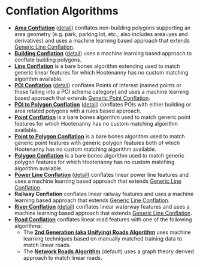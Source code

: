 
# Conflation Algorithms

* **[Area Conflation](https://github.com/ngageoint/hootenanny/blob/master/docs/user/OldDocs.asciidoc#area-to-area-conflation)** ([detail](https://github.com/ngageoint/hootenanny/blob/master/docs/algorithms/AreaToAreaConflation.asciidoc)) conflates non-building polygons supporting an
area geometry (e.g. park, parking lot, etc.; also includes area=yes and derivatives) and uses a machine learning based approach that extends 
[Generic Line Conflation](https://github.com/ngageoint/hootenanny/blob/master/docs/developer/HootenannyConflatingANewFeatureTypeWithGenericConflation.asciidoc).
* **[Building Conflation](https://github.com/ngageoint/hootenanny/blob/master/docs/user/OldDocs.asciidoc#building-conflation)** ([detail](https://github.com/ngageoint/hootenanny/blob/master/docs/algorithms/BuildingConflation.asciidoc)) uses a machine learning based approach to conflate building polygons.
* **[Line Conflation](https://github.com/ngageoint/hootenanny/blob/master/docs/developer/HootenannyConflatingANewFeatureTypeWithGenericConflation.asciidoc)** is a bare bones algorithm extending used to match generic linear features for which Hootenanny has no custom matching algorithm available.
* **[POI Conflation](https://github.com/ngageoint/hootenanny/blob/master/docs/user/OldDocs.asciidoc#poi-conflation)** ([detail](https://github.com/ngageoint/hootenanny/blob/master/docs/algorithms/PoiToPoiConflation.asciidoc)) conflates Points of Interest (named points or those falling
into a POI schema category) and uses a machine learning based approach that extends [Generic Point Conflation](https://github.com/ngageoint/hootenanny/blob/master/docs/developer/HootenannyConflatingANewFeatureTypeWithGenericConflation.asciidoc).
* **[POI to Polygon Conflation](https://github.com/ngageoint/hootenanny/blob/master/docs/user/OldDocs.asciidoc#poi-to-polygon-conflation)** ([detail](https://github.com/ngageoint/hootenanny/blob/master/docs/algorithms/PoiToPolygonConflation.asciidoc)) conflates POIs with either building or area related polygons with a rules based approach. 
* **[Point Conflation](https://github.com/ngageoint/hootenanny/blob/master/docs/developer/HootenannyConflatingANewFeatureTypeWithGenericConflation.asciidoc)** is a bare bones algorithm used to match generic point features for which Hootenanny has no custom matching algorithm available.
* **[Point to Polygon Conflation](https://github.com/ngageoint/hootenanny/blob/master/docs/developer/HootenannyConflatingANewFeatureTypeWithGenericConflation.asciidoc)** is a bare bones algorithm used to match generic point features with generic polygon features both of which Hootenanny has no custom matching algorithm available. 
* **[Polygon Conflation](https://github.com/ngageoint/hootenanny/blob/master/docs/developer/HootenannyConflatingANewFeatureTypeWithGenericConflation.asciidoc)** is a bare bones algorithm used to match generic polygon features for which Hootenanny has no custom matching algorithm available. 
* **[Power Line Conflation](https://github.com/ngageoint/hootenanny/blob/master/docs/algorithms/GenericLineConflation.asciidoc#power-line-conflation)** ([detail](https://github.com/ngageoint/hootenanny/blob/master/docs/user/OldDocs.asciidoc#power-line-conflation)) conflates linear power
line features and uses a machine learning based approach that extends [Generic Line Conflation](https://github.com/ngageoint/hootenanny/blob/master/docs/developer/HootenannyConflatingANewFeatureTypeWithGenericConflation.asciidoc).
* **Railway Conflation** conflates linear railway features and uses a machine learning based approach that extends [Generic Line Conflation](https://github.com/ngageoint/hootenanny/blob/master/docs/developer/HootenannyConflatingANewFeatureTypeWithGenericConflation.asciidoc).
* **[River Conflation](https://github.com/ngageoint/hootenanny/blob/master/docs/algorithms/GenericLineConflation.asciidoc#river-conflation)** ([detail](https://github.com/ngageoint/hootenanny/blob/master/docs/user/OldDocs.asciidoc#river-conflation)) conflates linear waterway features and 
uses a machine learning based approach that extends [Generic Line Conflation](https://github.com/ngageoint/hootenanny/blob/master/docs/developer/HootenannyConflatingANewFeatureTypeWithGenericConflation.asciidoc).
* **[Road Conflation](https://github.com/ngageoint/hootenanny/blob/master/docs/algorithms/RoadConflation.asciidoc#road-conflation)** conflates
linear road features with one of the following algorithms:
  * The **[2nd Generation (aka Unifying) Roads Algorithm](https://github.com/ngageoint/hootenanny/blob/develop/docs/algorithms/UnifyingConflation.asciidoc)** uses machine learning techniques based on manually matched training data to match linear roads.
  * The **[Network Roads Algorithm](https://github.com/ngageoint/hootenanny/blob/master/docs/algorithms/NetworkConflation.asciidoc)** (default) uses a graph theory derived approach to match linear roads.
